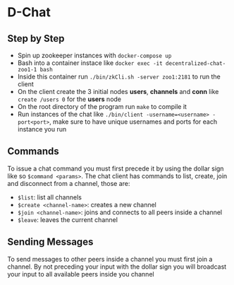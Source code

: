 # D-Chat

## Step by Step

- Spin up zookeeper instances with `docker-compose up`
- Bash into a container instace like `docker exec -it decentralized-chat-zoo1-1 bash`
- Inside this container run `./bin/zkCli.sh -server zoo1:2181` to run the client
- On the client create the 3 initial nodes **users**, **channels** and **conn** like `create /users 0` for the **users** node
- On the root directory of the program run `make` to compile it
- Run instances of the chat like `./bin/client -username=<username> -port<port>`, make sure to have unique usernames and ports for each instance you run

## Commands

To issue a chat command you must first precede it by using the dollar sign like so `$command <params>`.
The chat client has commands to list, create, join and disconnect from a channel, those are:

- `$list`: list all channels
- `$create <channel-name>`: creates a new channel
- `$join <channel-name>`: joins and connects to all peers inside a channel
- `$leave`: leaves the current channel

## Sending Messages

To send messages to other peers inside a channel you must first join a channel. By not preceding your input with the dollar sign you will broadcast your input to all available peers inside you channel
